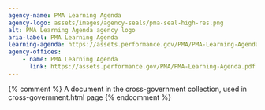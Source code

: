 ```yaml
---
agency-name: PMA Learning Agenda
agency-logo: assets/images/agency-seals/pma-seal-high-res.png
alt: PMA Learning Agenda agency logo
aria-label: PMA Learning Agenda
learning-agenda: https://assets.performance.gov/PMA/PMA-Learning-Agenda.pdf
agency-offices:
    - name: PMA Learning Agenda
      link: https://assets.performance.gov/PMA/PMA-Learning-Agenda.pdf
---
```

{% comment %}
A document in the cross-government collection, used in cross-government.html page
{% endcomment %}
